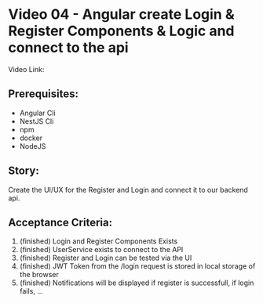 # Video 04 - Angular create Login & Register Components & Logic and connect to the api

Video Link: <tbd>

## Prerequisites:
- Angular Cli
- NestJS Cli
- npm
- docker
- NodeJS

## Story:
Create the UI/UX for the Register and Login and connect it to our backend api.

## Acceptance Criteria:
1. (finished) Login and Register Components Exists
2. (finished) UserService exists to connect to the API
3. (finished) Register and Login can be tested via the UI
4. (finished) JWT Token from the /login request is stored in local storage of the browser
5. (finished) Notifications will be displayed if register is successfull, if login fails, ...
